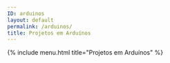 ```yaml
---
ID: arduinos
layout: default
permalink: /arduinos/
title: Projetos em Arduínos
---
```


{% include menu.html title="Projetos em Arduínos" %}

